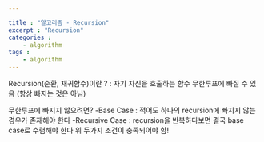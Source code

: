 ```yaml
---

title : "알고리즘 - Recursion"
excerpt : "Recursion"
categories : 
    - algorithm
tags : 
    - algorithm
---
```


Recursion(순환, 재귀함수)이란 ?
: 자기 자신을 호출하는 함수
무한루프에 빠질 수 있음 (항상 빠지는 것은 아님)

무한루프에 빠지지 않으려면?
-Base Case : 적어도 하나의 recursion에 빠지지 않는 경우가 존재해야 한다
-Recursive Case : recursion을 반복하다보면 결국 base case로 수렴해야 한다
위 두가지 조건이 충족되어야 함!



